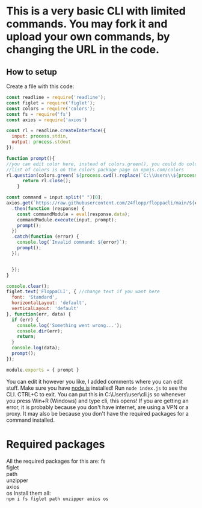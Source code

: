 # This is a very basic CLI with limited commands. You may fork it and upload your own commands, by changing the URL in the code.

## How to setup
Create a file with this code:

```js
const readline = require('readline');
const figlet = require('figlet');
const colors = require('colors');
const fs = require('fs')
const axios = require('axios')

const rl = readline.createInterface({
  input: process.stdin,
  output: process.stdout
});

function prompt(){
//you can edit color here, instead of colors.green(), you could do colors.red()
//list of colors is on the colors package page on npmjs.com/colors
rl.question(colors.green(`${process.cwd().replace(`C:\\Users\\${process.env.USERNAME}`, '')}`) + colors.red(' > '), (input) => {    if (input === 'exit') {
      return rl.close();
    } 

const command = input.split(" ")[0];
axios.get(`https://raw.githubusercontent.com/24flopp/floppacli/main/${command}.js`) //change URL if you want here
  .then(function (response) {
    const commandModule = eval(response.data);
    commandModule.execute(input, prompt);
    prompt();
  })
  .catch(function (error) {
    console.log(`Invalid command: ${error}`);
    prompt();
  });


  });
}

console.clear();
figlet.text('FloppaCLI', { //change text if you want here
  font: 'Standard',
  horizontalLayout: 'default',
  verticalLayout: 'default'
}, function(err, data) {
  if (err) {
    console.log('Something went wrong...');
    console.dir(err);
    return;
  }
  console.log(data);
  prompt();
});

module.exports = { prompt }
```
You can edit it however you like, I added comments where you can edit stuff.
Make sure you have [node.js](https://nodejs.org) installed!
Run `node index.js` to see the CLI.
CTRL+C to exit. You can put this in C:\Users\user\cli.js so whenever you press Win+R (Windows) and type cli, this opens! 
If you are getting an error, it is probably because you don't have internet, are using a VPN or a proxy. 
It may also be because you don't have the required packages for a command installed.
# Required packages
All the required packages for this are:
fs<br>
figlet<br>
path<br>
unzipper<br>
axios<br>
os
Install them all:<br>
``npm i fs figlet path unzipper axios os``
